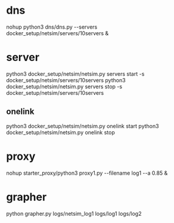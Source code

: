 # dns 
nohup python3 dns/dns.py --servers docker_setup/netsim/servers/10servers &
# server
python3 docker_setup/netsim/netsim.py servers start -s docker_setup/netsim/servers/10servers
python3 docker_setup/netsim/netsim.py servers stop -s docker_setup/netsim/servers/10servers
## onelink
python3 docker_setup/netsim/netsim.py onelink start
python3 docker_setup/netsim/netsim.py onelink stop

# proxy
nohup starter_proxy/python3 proxy1.py --filename log1 --a 0.85 &
# grapher
python grapher.py logs/netsim_log1 logs/log1 logs/log2